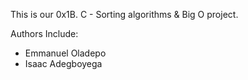 This is our 0x1B. C - Sorting algorithms & Big O project.

Authors Include:
- Emmanuel Oladepo
- Isaac Adegboyega
